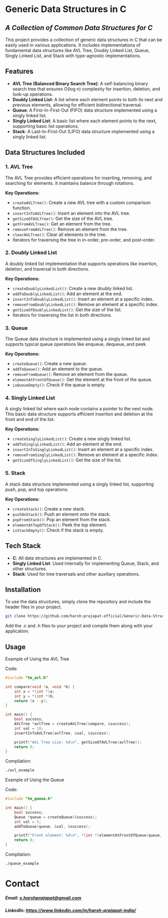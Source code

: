 
# Generic Data Structures in C
## _A Collection of Common Data Structures for C_

This project provides a collection of generic data structures in C that can be easily used in various applications. It includes implementations of fundamental data structures like AVL Tree, Doubly Linked List, Queue, Singly Linked List, and Stack with type-agnostic implementations.

## Features

- **AVL Tree (Balanced Binary Search Tree)**: A self-balancing binary search tree that ensures O(log n) complexity for insertion, deletion, and look-up operations.
- **Doubly Linked List**: A list where each element points to both its next and previous elements, allowing for efficient bidirectional traversal.
- **Queue**: A First-In-First-Out (FIFO) data structure implemented using a singly linked list.
- **Singly Linked List**: A basic list where each element points to the next, supporting basic list operations.
- **Stack**: A Last-In-First-Out (LIFO) data structure implemented using a singly linked list.

## Data Structures Included

### 1. **AVL Tree**

The AVL Tree provides efficient operations for inserting, removing, and searching for elements. It maintains balance through rotations.

**Key Operations:**
- `createAVLTree()`: Create a new AVL tree with a custom comparison function.
- `insertInToAVLTree()`: Insert an element into the AVL tree.
- `getSizeOfAVLTree()`: Get the size of the AVL tree.
- `getFromAVLTree()`: Get an element from the tree.
- `removeFromAVLTree()`: Remove an element from the tree.
- `clearAVLTree()`: Clear all elements in the tree.
- Iterators for traversing the tree in in-order, pre-order, and post-order.

### 2. **Doubly Linked List**

A doubly linked list implementation that supports operations like insertion, deletion, and traversal in both directions.

**Key Operations:**
- `createDoublyLinkedList()`: Create a new doubly linked list.
- `addToDoublyLinkedList()`: Add an element at the end.
- `insertInToDoublyLinkedList()`: Insert an element at a specific index.
- `removeFromDoublyLinkedList()`: Remove an element at a specific index.
- `getSizeOfDoublyLinkedList()`: Get the size of the list.
- Iterators for traversing the list in both directions.

### 3. **Queue**

The Queue data structure is implemented using a singly linked list and supports typical queue operations like enqueue, dequeue, and peek.

**Key Operations:**
- `createQueue()`: Create a new queue.
- `addToQueue()`: Add an element to the queue.
- `removeFromQueue()`: Remove an element from the queue.
- `elementAtFrontOfQueue()`: Get the element at the front of the queue.
- `isQueueEmpty()`: Check if the queue is empty.

### 4. **Singly Linked List**

A singly linked list where each node contains a pointer to the next node. This basic data structure supports efficient insertion and deletion at the front and end of the list.

**Key Operations:**
- `createSinglyLinkedList()`: Create a new singly linked list.
- `addToSinglyLinkedList()`: Add an element at the end.
- `insertInToSinglyLinkedList()`: Insert an element at a specific index.
- `removeFromSinglyLinkedList()`: Remove an element at a specific index.
- `getSizeOfSinglyLinkedList()`: Get the size of the list.

### 5. **Stack**

A stack data structure implemented using a singly linked list, supporting push, pop, and top operations.

**Key Operations:**
- `createStack()`: Create a new stack.
- `pushOnStack()`: Push an element onto the stack.
- `popFromStack()`: Pop an element from the stack.
- `elementAtTopOfStack()`: Peek the top element.
- `isStackEmpty()`: Check if the stack is empty.

## Tech Stack

- **C**: All data structures are implemented in C.
- **Singly Linked List**: Used internally for implementing Queue, Stack, and other structures.
- **Stack**: Used for tree traversals and other auxiliary operations.

## Installation

To use the data structures, simply clone the repository and include the header files in your project.

```sh
git clone https://github.com/harsh-prajapat-official/Generic-Data-Structure-Library.git
```
Add the .c and .h files to your project and compile them along with your application.

## Usage

Example of Using the AVL Tree

Code:

```c
#include "tm_avl.h"

int compare(void *a, void *b) {
    int x = *(int *)a;
    int y = *(int *)b;
    return (x - y);
}

int main() {
    bool success;
    AVLTree *avlTree = createAVLTree(compare, &success);
    int val = 10;
    insertInToAVLTree(avlTree, &val, &success);

    printf("AVL Tree size: %d\n", getSizeOfAVLTree(avlTree));
    return 0;
}
```

Compilation:

```gcc -o avl_example main.c tm_avl.c tm_stack.c tm_common.c
./avl_example
```

Example of Using the Queue

Code:

```c
#include "tm_queue.h"

int main() {
    bool success;
    Queue *queue = createQueue(&success);
    int val = 5;
    addToQueue(queue, &val, &success);

    printf("Front element: %d\n", *(int *)elementAtFrontOfQueue(queue, &success));
    return 0;
}
```
Compilation:

```gcc -o queue_example main.c tm_queue.c tm_sll.c tm_common.c
./queue_example
```

# Contact
##### Email: s.harshprajapat@gmail.com
##### LinkedIn: https://www.linkedin.com/in/harsh-prajapat-india/
